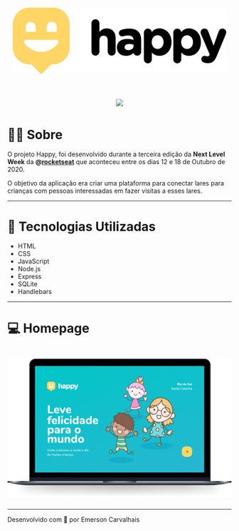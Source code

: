 <h1 align="center">
    <img src="./public/images/logo_happy.svg">
</h1>

<h1 align="center">
    <img src="./public/images/gifHappy.gif">
</h1>

# 🤸‍♂️ Sobre
O projeto Happy, foi desenvolvido durante a terceira edição da **Next Level Week** da **@[rocketseat](https://rocketseat.com.br/)** que aconteceu entre os dias 12 e 18 de Outubro de 2020.

O objetivo da aplicação era criar uma plataforma para conectar lares para crianças com pessoas interessadas em fazer visitas a esses lares.

---

# 🧮 Tecnologias Utilizadas
- HTML
- CSS
- JavaScript
- Node.js
- Express
- SQLite
- Handlebars

---
# 💻 Homepage

<h1 align="center">
    <img src="./public/images/happy_aplicacao.png">
</h1>

---
Desenvolvido com 💜 por Emerson Carvalhais
